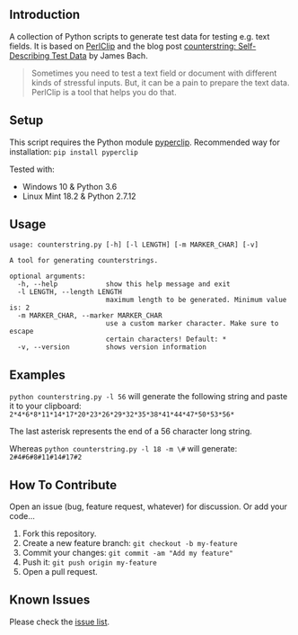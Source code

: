 ## Introduction
A collection of Python scripts to generate test data for testing e.g. text fields. It is based on [PerlClip](http://www.satisfice.com/tools.shtml) and the blog post [counterstring: Self-Describing Test Data](http://www.satisfice.com/blog/archives/22) by James Bach.

> Sometimes you need to test a text field or document with different kinds of stressful inputs. But, it can be a pain to prepare the text data. PerlClip is a tool that helps you do that.

## Setup
This script requires the Python module [pyperclip](https://pypi.python.org/pypi/pyperclip). Recommended way for installation: `pip install pyperclip`

Tested with:
- Windows 10 & Python 3.6
- Linux Mint 18.2 & Python 2.7.12

## Usage
```
usage: counterstring.py [-h] [-l LENGTH] [-m MARKER_CHAR] [-v]

A tool for generating counterstrings.

optional arguments:
  -h, --help            show this help message and exit
  -l LENGTH, --length LENGTH
                        maximum length to be generated. Minimum value is: 2
  -m MARKER_CHAR, --marker MARKER_CHAR
                        use a custom marker character. Make sure to escape
                        certain characters! Default: *
  -v, --version         shows version information
  ```
## Examples
`python counterstring.py -l 56` will generate the following string and paste it to your clipboard:  
`2*4*6*8*11*14*17*20*23*26*29*32*35*38*41*44*47*50*53*56*`

The last asterisk represents the end of a 56 character long string.

Whereas `python counterstring.py -l 18 -m \#` will generate:  
`2#4#6#8#11#14#17#2`

## How To Contribute
Open an issue (bug, feature request, whatever) for discussion. Or add your code...
1. Fork this repository.
2. Create a new feature branch: `git checkout -b my-feature`
3. Commit your changes: `git commit -am "Add my feature"`
4. Push it: `git push origin my-feature`
5. Open a pull request.

## Known Issues
Please check the [issue list](https://github.com/straurob/pycounterstring/issues).
